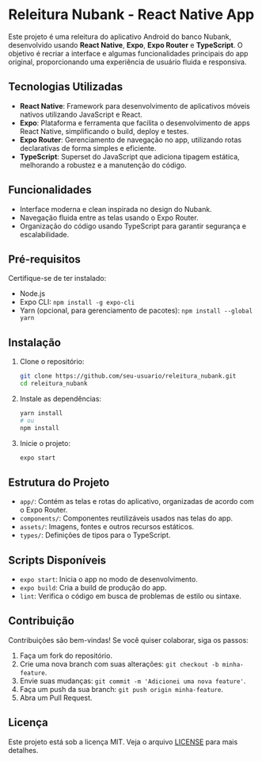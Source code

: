 
# Releitura Nubank - React Native App

Este projeto é uma releitura do aplicativo Android do banco Nubank, desenvolvido usando **React Native**, **Expo**, **Expo Router** e **TypeScript**. O objetivo é recriar a interface e algumas funcionalidades principais do app original, proporcionando uma experiência de usuário fluida e responsiva.

## Tecnologias Utilizadas

- **React Native**: Framework para desenvolvimento de aplicativos móveis nativos utilizando JavaScript e React.
- **Expo**: Plataforma e ferramenta que facilita o desenvolvimento de apps React Native, simplificando o build, deploy e testes.
- **Expo Router**: Gerenciamento de navegação no app, utilizando rotas declarativas de forma simples e eficiente.
- **TypeScript**: Superset do JavaScript que adiciona tipagem estática, melhorando a robustez e a manutenção do código.

## Funcionalidades

- Interface moderna e clean inspirada no design do Nubank.
- Navegação fluida entre as telas usando o Expo Router.
- Organização do código usando TypeScript para garantir segurança e escalabilidade.

## Pré-requisitos

Certifique-se de ter instalado:

- Node.js
- Expo CLI: `npm install -g expo-cli`
- Yarn (opcional, para gerenciamento de pacotes): `npm install --global yarn`

## Instalação

1. Clone o repositório:

   ```bash
   git clone https://github.com/seu-usuario/releitura_nubank.git
   cd releitura_nubank
   ```

2. Instale as dependências:

   ```bash
   yarn install
   # ou
   npm install
   ```

3. Inicie o projeto:

   ```bash
   expo start
   ```

## Estrutura do Projeto

- `app/`: Contém as telas e rotas do aplicativo, organizadas de acordo com o Expo Router.
- `components/`: Componentes reutilizáveis usados nas telas do app.
- `assets/`: Imagens, fontes e outros recursos estáticos.
- `types/`: Definições de tipos para o TypeScript.

## Scripts Disponíveis

- `expo start`: Inicia o app no modo de desenvolvimento.
- `expo build`: Cria a build de produção do app.
- `lint`: Verifica o código em busca de problemas de estilo ou sintaxe.

## Contribuição

Contribuições são bem-vindas! Se você quiser colaborar, siga os passos:

1. Faça um fork do repositório.
2. Crie uma nova branch com suas alterações: `git checkout -b minha-feature`.
3. Envie suas mudanças: `git commit -m 'Adicionei uma nova feature'`.
4. Faça um push da sua branch: `git push origin minha-feature`.
5. Abra um Pull Request.

## Licença

Este projeto está sob a licença MIT. Veja o arquivo [LICENSE](LICENSE) para mais detalhes.

